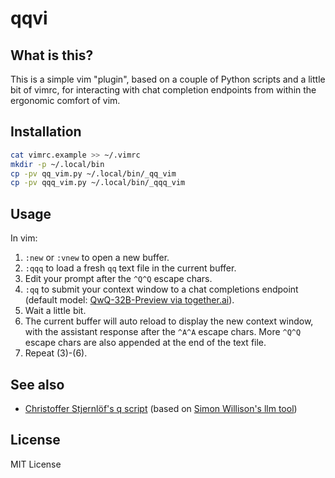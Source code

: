 # qqvi

## What is this?

This is a simple vim "plugin", based on a couple of Python scripts and
a little bit of vimrc, for interacting with chat completion endpoints
from within the ergonomic comfort of vim.

## Installation

```sh
cat vimrc.example >> ~/.vimrc
mkdir -p ~/.local/bin
cp -pv qq_vim.py ~/.local/bin/_qq_vim
cp -pv qqq_vim.py ~/.local/bin/_qqq_vim
```

## Usage

In vim:

1.  `:new` or `:vnew` to open a new buffer.
2.  `:qqq` to load a fresh `qq` text file in the current buffer.
3.  Edit your prompt after the `^Q^Q` escape chars.
4.  `:qq` to submit your context window to a chat completions endpoint
    (default model: [QwQ-32B-Preview via together.ai](https://api.together.ai/models/Qwen/QwQ-32B-Preview)).
5.  Wait a little bit.
6.  The current buffer will auto reload to display the new context
    window, with the assistant response after the `^A^A` escape chars.
    More `^Q^Q` escape chars are also appended at the end of the text
    file.
7.  Repeat (3)-(6).

## See also

- [Christoffer Stjernlöf's q script](https://entropicthoughts.com/q)
  (based on [Simon Willison's llm tool](https://simonwillison.net/2024/Aug/7/q-what-do-i-title-this-article/))

## License

MIT License
